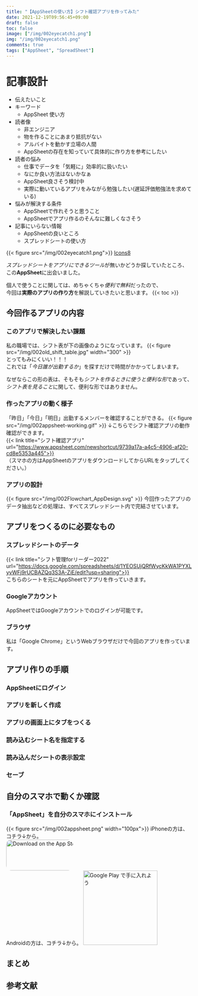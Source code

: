 ```yaml
---
title: "【AppSheetの使い方】シフト確認アプリを作ってみた"
date: 2021-12-19T09:56:45+09:00
draft: false
toc: false
image: ["/img/002eyecatch1.png"]
img: "/img/002eyecatch1.png"
comments: true
tags: ["AppSheet", "SpreadSheet"]
---
```


<!----------------------- ↓記事設計↓ ----------------------->
# 記事設計
- 伝えたいこと
- キーワード
  - AppSheet 使い方
- 読者像
  - 非エンジニア
  - 物を作ることにあまり抵抗がない
  - アルバイトを動かす立場の人間
  - AppSheetの存在を知っていて具体的に作り方を参考にしたい
- 読者の悩み
  - 仕事でデータを「気軽に」効率的に扱いたい
  - なにか良い方法はないかなぁ
  - AppSheet良さそう検討中
  - 実際に動いているアプリをみながら勉強したい(遅延評価勉強法を求めている)
- 悩みが解決する条件
  - AppSheetで作れそうと思うこと
  - AppSheetでアプリ作るのそんなに難しくなさそう
- 記事にいらない情報
  - AppSheetの良いところ
  - スプレッドシートの使い方

<!----------------------- ↑記事設計↑ ----------------------->
{{< figure src="/img/002eyecatch1.png">}}
[Icons8](https://icons8.jp/)  
<!-- 導入文⇨読者の悩み共感 -->  
*スプレッドシートをアプリにできるツール*が無いかどうか探していたところ、  
この**AppSheet**に出会いました。

個人で使うことに関しては、めちゃくちゃ*便利で無料*だったので、  
今回は**実際のアプリの作り方**を解説していきたいと思います。
{{< toc >}}

## 今回作るアプリの内容
### このアプリで解決したい課題
私の職場では、シフト表が下の画像のようになっています。
{{< figure src="/img/002old_shift_table.jpg" width="300" >}}  
とってもみにくいい！！！  
これでは「*今日誰が出勤するか*」を探すだけで時間がかかってしまいます。  
  
なぜならこの形の表は、そもそも*シフトを作るときに使うと便利な形*であって、  
*シフト表を見ること*に関して、便利な形ではありません。
### 作ったアプリの動く様子
「昨日」「今日」「明日」出勤するメンバーを確認することができる。
{{< figure src="/img/002appsheet-working.gif" >}}
↓こちらでシフト確認アプリの動作確認ができます。  
{{< link title="シフト確認アプリ" url="https://www.appsheet.com/newshortcut/9739a17a-a4c5-4906-af20-cd8e5353a445">}}  
（スマホの方はAppSheetのアプリをダウンロードしてからURLをタップしてください。）  
<!-- スプレッドシートの画像 -->
<!-- AppSheet側の画像 -->
### アプリの設計
{{< figure src="/img/002Flowchart_AppDesign.svg" >}}
今回作ったアプリのデータ抽出などの処理は、すべてスプレッドシート内で完結させています。

## アプリをつくるのに必要なもの
### スプレッドシートのデータ
{{< link title="シフト管理forリーダー2022" url="https://docs.google.com/spreadsheets/d/1YEOSUjQRfWycKkWA1PYXLyvWFj9rUCBAZQq3S3A-ZiE/edit?usp=sharing">}}  
こちらのシートを元にAppSheetでアプリを作っていきます。
### Googleアカウント
AppSheetではGoogleアカウントでのログインが可能です。
### ブラウザ
私は「Google Chrome」というWebブラウザだけで今回のアプリを作っています。
## アプリ作りの手順
### AppSheetにログイン
### アプリを新しく作成
### アプリの画面上にタブをつくる
### 読み込むシート名を指定する
### 読み込んだシートの表示設定
### セーブ


## 自分のスマホで動くか確認
### 「AppSheet」を自分のスマホにインストール  
{{< figure src="/img/002appsheet.png" width="100px">}}
iPhoneの方は、コチラ↓から。  
<a href="https://apps.apple.com/us/app/appsheet/id732548900?itsct=apps_box_badge&amp;itscg=30200" style="display: inline-block; overflow: hidden; border-radius: 13px; width: 180px;"><img src="https://tools.applemediaservices.com/api/badges/download-on-the-app-store/black/en-us?size=250x83&amp;releaseDate=1383264000&h=1f2e22540d169a038bdea2c889998a39" alt="Download on the App Store" style="border-radius: 13px; width: 250px; height: 83px;"></a>  
Androidの方は、コチラ↓から。
<a href='https://play.google.com/store/apps/details?id=x1Trackmaster.x1Trackmaster&hl=ja&gl=US&pcampaignid=pcampaignidMKT-Other-global-all-co-prtnr-py-PartBadge-Mar2515-1'><img width= "200" alt='Google Play で手に入れよう' src='https://play.google.com/intl/en_us/badges/static/images/badges/ja_badge_web_generic.png'/></a>


<!-- ## AppSheetの良いところ
私がAppSheetが良いなぁと感じたのは以下の3点。
{{< list "スプレッドシートからスマホアプリが作れる" "ブラウザ上だけでアプリ作りができる" "簡単に見やすいアプリが作れる">}}
スプレッドシートのデータを元にスマホアプリが作れるサービスだと思っていてOK。  
個人的に「**スプレッドシートがスマホ向けに見やすくできるサービス**」って思うだけでも十分価値があると思っています。  
### スプレッドシートからスマホアプリが作れる
### ブラウザ上だけでアプリ作りができる
**アプリ作りに必要なものは「ブラウザ」たった一つだけ**です。  
めんどくさい環境構築も、構築中に起きるエラーにも向き合わなくてOK。  
すぐにアプリ開発に取り掛かることができます。
  
もっと詳しい「AppSheetとは」が知りたい人がいれば{{< link url="https://smbiz.asahi.com/article/14406221" title="コチラ" >}}の記事をご覧ください。  
### 簡単に見やすいアプリが作れる
アプリのUIの見た目を整えて見やすくするという作業は、意外と難しいものですが、
AppSheetでは、ボタンを押すだけで自動的に見た目を整えてくれます。
   -->
## まとめ
## 参考文献